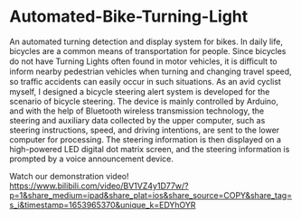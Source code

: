 # Automated-Bike-Turning-Light
An automated turning detection and display system for bikes.
In daily life, bicycles are a common means of transportation for people. Since bicycles do not have Turning Lights often found in motor vehicles, it is diﬃcult to inform nearby pedestrian vehicles when turning and changing travel speed, so traﬃc accidents can easily occur in such situations. As an avid cyclist myself, I designed a bicycle steering alert system is developed for the scenario of bicycle steering. 
The device is mainly controlled by Arduino, and with the help of Bluetooth wireless transmission technology, the steering and auxiliary data collected by the upper computer, such as steering instructions, speed, and driving intentions, are sent to the lower computer for processing. The steering information is then displayed on a high-powered LED digital dot matrix screen, and the steering information is prompted by a voice announcement device. 

Watch our demonstration video! https://www.bilibili.com/video/BV1VZ4y1D77w/?p=1&share_medium=ipad&share_plat=ios&share_source=COPY&share_tag=s_i&timestamp=1653965370&unique_k=EDYhOYR

